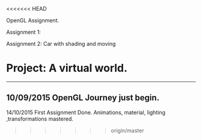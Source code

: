 <<<<<<< HEAD

OpenGL Assignment.

Assignment 1:

Assignment 2: Car with shading and moving

Project: A virtual world.
=======
---
10/09/2015
OpenGL Journey just begin.
---
14/10/2015
First Assignment Done.
Animations, material, lighting ,transformations mastered.


>>>>>>> origin/master
